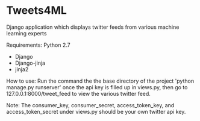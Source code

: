 # Tweets4ML
Django application which displays twitter feeds from various machine learning experts

Requirements:
Python 2.7
- Django
- Django-jinja
- jinja2

How to use:
Run the command the the base directory of the project 'python manage.py runserver' once the api key is fllled up in views.py, then go to 127.0.0.1:8000/tweet_feed to view the various twitter feed.

Note:
The consumer_key, consumer_secret, access_token_key, and access_token_secret under views.py should be your own twitter api key.
